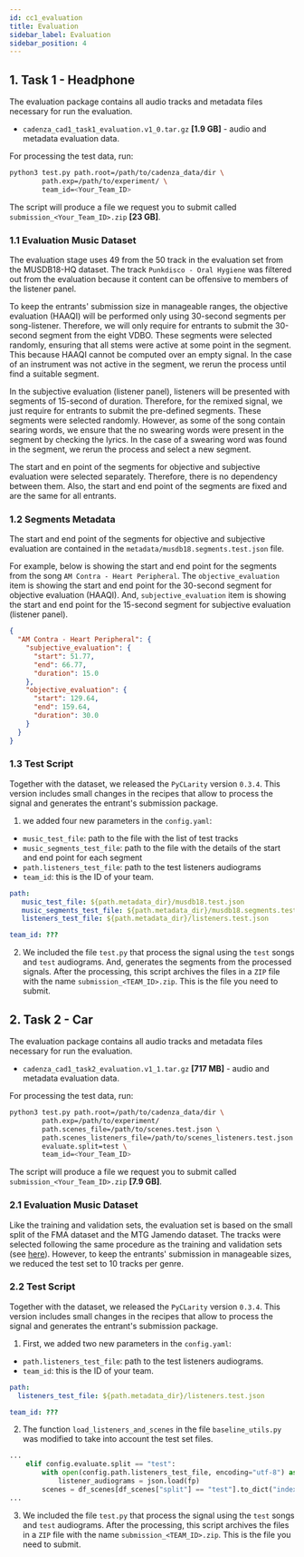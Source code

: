```yaml
---
id: cc1_evaluation
title: Evaluation 
sidebar_label: Evaluation
sidebar_position: 4
---
```


[//]: # (:::info)

[//]: # (If you haven't received your **TEAM ID** and you already registered, please contact the team [here]&#40;https://groups.google.com/u/1/g/cadenza-challenge&#41;.)

[//]: # (If you still don't register your team, please go [here]&#40;./Take%20part/cc1_registration&#41;.)

[//]: # ()
[//]: # (Please, to run the evaluation, first ensure you updated your code to pyclarity version 0.3.4)

[//]: # (and downloaded the data for,)

[//]: # (* task 1 [download here]&#40;https://forms.gle/UQkuCxqQVxZtGggPA&#41;  )

[//]: # (* task 2 [download here]&#40;https://forms.gle/2Y7KLZY23i7bH3Lo9&#41;)

[//]: # ()
[//]: # (:::)

## 1. Task 1 - Headphone

The evaluation package contains all audio tracks and metadata files necessary for run the evaluation.

* `cadenza_cad1_task1_evaluation.v1_0.tar.gz` **[1.9 GB]** - audio and metadata evaluation data.

For processing the test data, run:
```bash
python3 test.py path.root=/path/to/cadenza_data/dir \
        path.exp=/path/to/experiment/ \
        team_id=<Your_Team_ID>
```

The script will produce a file we request you to submit called `submission_<Your_Team_ID>.zip` **[23 GB]**.

### 1.1 Evaluation Music Dataset

The evaluation stage uses 49 from the 50 track in the evaluation set from the MUSDB18-HQ dataset.
The track `Punkdisco - Oral Hygiene` was filtered out from the evaluation because it content can be offensive
to members of the listener panel.

To keep the entrants' submission size in manageable ranges, the objective evaluation (HAAQI) will be performed only 
using 30-second segments per song-listener. Therefore, we will only require for entrants to submit the 
30-second segment from the eight VDBO. These segments were selected randomly, ensuring that all stems were active 
at some point in the segment. This because HAAQI cannot be computed over an empty signal.
In the case of an instrument was not active in the segment, we rerun the process until find a suitable segment.

In the subjective evaluation (listener panel), listeners will be presented with segments of 15-second of duration.
Therefore, for the remixed signal, we just require for entrants to submit the pre-defined segments.
These segments were selected randomly. However, as some of the song contain searing words, we ensure that the
no swearing words were present in the segment by checking the lyrics. In the case of a swearing word was found in the 
segment, we rerun the process and select a new segment.

The start and en point of the segments for objective and subjective evaluation were selected separately. Therefore,
there is no dependency between them. Also, the start and end point of the segments are fixed and are the same for all entrants.

### 1.2 Segments Metadata

The start and end point of the segments for objective and subjective evaluation are contained in the 
`metadata/musdb18.segments.test.json` file.

For example, below is showing the start and end point for the segments from the song `AM Contra - Heart Peripheral`.
The `objective_evaluation` item is showing the start and end point for the 30-second segment for objective evaluation (HAAQI).
And, `subjective_evaluation` item is showing the start and end point for the 15-second segment for subjective evaluation (listener panel).
```json
{
  "AM Contra - Heart Peripheral": {
    "subjective_evaluation": {
      "start": 51.77,
      "end": 66.77,
      "duration": 15.0
    },
    "objective_evaluation": {
      "start": 129.64,
      "end": 159.64,
      "duration": 30.0
    }
  }
}
```

### 1.3 Test Script

Together with the dataset, we released the `PyCLarity` version `0.3.4`.
This version includes small changes in the recipes that allow to process the signal and generates
the entrant's submission package.

1. we added four new parameters in the `config.yaml`:

* `music_test_file`: path to the file with the list of test tracks
* `music_segments_test_file`: path to the file with the details of the start and end point for each segment
* `path.listeners_test_file`: path to the test listeners audiograms
* `team_id`: this is the ID of your team.  

```yaml
path: 
   music_test_file: ${path.metadata_dir}/musdb18.test.json
   music_segments_test_file: ${path.metadata_dir}/musdb18.segments.test.json
   listeners_test_file: ${path.metadata_dir}/listeners.test.json

team_id: ???
```

2. We included the file `test.py` that process the signal using the `test` songs and `test` audiograms. And, generates the 
segments from the processed signals.
After the processing, this script archives the files in a `ZIP` file with the name `submission_<TEAM_ID>.zip`. This is the file
you need to submit.


## 2. Task 2 - Car

The evaluation package contains all audio tracks and metadata files necessary for run the evaluation.

* `cadenza_cad1_task2_evaluation.v1_1.tar.gz` **[717 MB]** - audio and metadata evaluation data.

For processing the test data, run:

```bash
python3 test.py path.root=/path/to/cadenza_data/dir \
        path.exp=/path/to/experiment/ 
        path.scenes_file=/path/to/scenes.test.json \
        path.scenes_listeners_file=/path/to/scenes_listeners.test.json \
        evaluate.split=test \
        team_id=<Your_Team_ID>
```

The script will produce a file we request you to submit called `submission_<Your_Team_ID>.zip` **[7.9 GB]**.

### 2.1 Evaluation Music Dataset

Like the training and validation sets, the evaluation set is based on the small split of the FMA dataset and the MTG Jamendo dataset.
The tracks were selected following the same procedure as the training and validation sets (see [here](Data/cc1_data_overview_car#11-music-data)).
However, to keep the entrants' submission in manageable sizes, we reduced the test set to 10 tracks per genre. 

### 2.2 Test Script

Together with the dataset, we released the `PyCLarity` version `0.3.4`.
This version includes small changes in the recipes that allow to process the signal and generates
the entrant's submission package.

1. First, we added two new parameters in the `config.yaml`:

* `path.listeners_test_file`: path to the test listeners audiograms.
* `team_id`: this is the ID of your team.  

```yaml
path:
  listeners_test_file: ${path.metadata_dir}/listeners.test.json

team_id: ???
```

2. The function `load_listeners_and_scenes` in the file `baseline_utils.py` was modified to take into account the 
test set files.
```python
...
    elif config.evaluate.split == "test":
        with open(config.path.listeners_test_file, encoding="utf-8") as fp:
            listener_audiograms = json.load(fp)
        scenes = df_scenes[df_scenes["split"] == "test"].to_dict("index")
...
```

3. We included the file `test.py` that process the signal using the `test` songs and `test` audiograms.
After the processing, this script archives the files in a `ZIP` file with the name `submission_<TEAM_ID>.zip`. This is the file
you need to submit.

